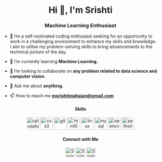<h1 align="center">Hi 👋, I'm Srishti</h1>
<h3 align="center">Machine Learning Enthusiast</h3>

- 🔭 I’m a self-motivated coding enthusiast seeking for an opportunity to work in a challenging environment to enhance my skills and knowledge. I aim to utilise my problem-solving skills to bring advancements to the technical picture of the day. 

- 🌱 I’m currently learning **Machine Learning.**

- 👯 I’m looking to collaborate on **any problem related to data science and computer vision.**

- 💬 Ask me about **anything.**

- 📫 How to reach me **msrishtimahajan@gmail.com**

<h4 align="center">Skills</h4>
<p align="center"><img src="https://devicons.github.io/devicon/devicon.git/icons/cplusplus/cplusplus-original.svg" alt="cplusplus" width="40" height="40"/> <img src="https://devicons.github.io/devicon/devicon.git/icons/css3/css3-original-wordmark.svg" alt="css3" width="40" height="40"/> <img src="https://www.vectorlogo.zone/logos/git-scm/git-scm-icon.svg" alt="git" width="40" height="40"/> <img src="https://devicons.github.io/devicon/devicon.git/icons/html5/html5-original-wordmark.svg" alt="html5" width="40" height="40"/> <img src="https://devicons.github.io/devicon/devicon.git/icons/linux/linux-original.svg" alt="linux" width="40" height="40"/> <img src="https://devicons.github.io/devicon/devicon.git/icons/mysql/mysql-original-wordmark.svg" alt="mysql" width="40" height="40"/>  <img src="https://www.vectorlogo.zone/logos/opencv/opencv-icon.svg" alt="opencv" width="40" height="40"/>  <img src="https://devicons.github.io/devicon/devicon.git/icons/python/python-original.svg" alt="python" width="40" height="40"/> </p>

<h4 align="center">Connect with Me</h4>
<p align='center'><a href="https://twitter.com/srishtii24" target="blank"><img align="center" src="https://cdn.jsdelivr.net/npm/simple-icons@3.0.1/icons/twitter.svg" alt="Srishti Gupta: @srishtii24" height="30" width="30" /></a>
<a href="https://linkedin.com/in/srishtii24/" target="blank"><img align="center" src="https://cdn.jsdelivr.net/npm/simple-icons@3.0.1/icons/linkedin.svg" alt="Srishti Gupta: @srishtii24" height="30" width="30" /></a>
<a href="https://instagram.com/srishti.mahajan_" target="blank"><img align="center" src="https://cdn.jsdelivr.net/npm/simple-icons@3.0.1/icons/instagram.svg" alt="Srishti Gupta: @srishti.mahajan_" height="30" width="30" /></a>
</p>


<!--

### Hi there 👋

**srishtii24/srishtii24** is a ✨ _special_ ✨ repository because its `README.md` (this file) appears on your GitHub profile.

Here are some ideas to get you started:

- 🔭 I’m currently working on ...
- 🌱 I’m currently learning ...
- 👯 I’m looking to collaborate on ...
- 🤔 I’m looking for help with ...
- 💬 Ask me about ...
- 📫 How to reach me: ...
- 😄 Pronouns: ...
- ⚡ Fun fact: ...
-->
